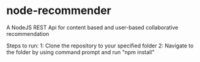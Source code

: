 # node-recommender
A NodeJS REST Api for content based and user-based collaborative recommendation

Steps to run:
1: Clone the repository to your specified folder
2: Navigate to the folder by using command prompt and run "npm install"
